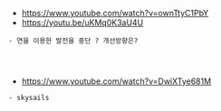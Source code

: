 
- https://www.youtube.com/watch?v=ownTtyC1PbY
- https://youtu.be/uKMq0K3aU4U

```
- 연을 이용한 발전을 중단 ? 개선방향은?




```




- https://www.youtube.com/watch?v=DwiXTye681M

```
- skysails

```

